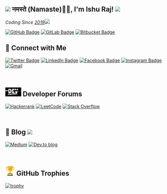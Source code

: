 <h2><img src="https://emojis.slackmojis.com/emojis/images/1531849430/4246/blob-sunglasses.gif?1531849430" width="30"/> नमस्ते (Namaste)🙏🏻, I'm Ishu Raj! <img src="https://media.giphy.com/media/12oufCB0MyZ1Go/giphy.gif" width="50"></h2>

<p><em>Coding Since <a href="#">2019</a><img src="https://media.giphy.com/media/WUlplcMpOCEmTGBtBW/giphy.gif" width="30"> 
</em></p>

[![GitHub Badge](https://img.shields.io/badge/GitHub-100000?style=for-the-badge&logo=github&logoColor=white)](https://github.com/RajIshu)
[![GitLab Badge](https://img.shields.io/badge/GitLab-330F63?style=for-the-badge&logo=gitlab&logoColor=white)](https://gitlab.com/gokuishu57)
[![Bitbucket Badge](https://img.shields.io/badge/Bitbucket-330F63?style=for-the-badge&logo=bitbucket&logoColor=white)](https://bitbucket.org/rajishu/)

<!-- &nbsp; -->
  
## &#x1F44B; Connect with Me

[![Twitter Badge](https://img.shields.io/badge/Twitter-1DA1F2?style=for-the-badge&logo=twitter&logoColor=white)](https://twitter.com/RajIshu07)
[![LinkedIn Badge](https://img.shields.io/badge/LinkedIn-0077B5?style=for-the-badge&logo=linkedin&logoColor=white)](https://www.linkedin.com/in/rajishu7/)
[![Facebook Badge](https://img.shields.io/badge/Facebook-1877F2?style=for-the-badge&logo=facebook&logoColor=white)](https://www.facebook.com/ishu.raj.9849/)
[![Instagram Badge](https://img.shields.io/badge/Instagram-E4405F?style=for-the-badge&logo=instagram&logoColor=white)](https://www.instagram.com/_raftaar_._/)
[![Gmail](https://img.shields.io/badge/Gmail-D14836?style=for-the-badge&logo=gmail&logoColor=white)](mailto:gokuishu57@gmail.com)

&nbsp;
## <img src="https://github.com/RajIshu/RajIshu/blob/main/Dev.gif" width="50"/> Developer Forums

[![Hackerrank](https://img.shields.io/badge/-Hackerrank-2EC866?style=for-the-badge&logo=HackerRank&logoColor=white)](https://www.hackerrank.com/gokuishu57/)
[![LeetCode](https://img.shields.io/badge/LeetCode-000000?style=for-the-badge&logo=LeetCode&logoColor=#d16c06)](https://leetcode.com/gokuishu57/)
[![Stack Overflow](https://img.shields.io/badge/-Stackoverflow-FE7A16?style=for-the-badge&logo=stack-overflow&logoColor=white)](https://stackoverflow.com/users/13664011/raj-ishu)


&nbsp;
## 📝 Blog <img src="https://i.gifer.com/YQDs.gif">
[![Medium](https://img.shields.io/badge/Medium-12100E?style=for-the-badge&logo=medium&logoColor=white)](https://rajishu.medium.com/)
[![Dev.to blog](https://img.shields.io/badge/dev.to-0A0A0A?style=for-the-badge&logo=dev.to&logoColor=white)](https://dev.to/rajishu)

&nbsp;
## <img src="https://github.com/RajIshu/RajIshu/blob/main/trophy.gif" width="30"/> GitHub Trophies

<!-- ## 	:trophy:GitHub Trophies -->

[![trophy](https://github-profile-trophy.vercel.app/?username=RajIshu&theme=radical&row=1)](https://github.com/RajIshu)

<!--
**RajIshu/RajIshu** is a ✨ _special_ ✨ repository because its `README.md` (this file) appears on your GitHub profile.

Here are some ideas to get you started:

- 🔭 I’m currently working on ...
- 🌱 I’m currently learning ...
- 👯 I’m looking to collaborate on ...
- 🤔 I’m looking for help with ...
- 💬 Ask me about ...
- 📫 How to reach me: ...
- 😄 Pronouns: ...
- ⚡ Fun fact: ...
-->
